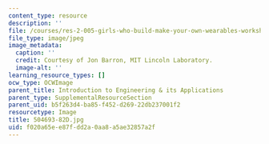 ```yaml
---
content_type: resource
description: ''
file: /courses/res-2-005-girls-who-build-make-your-own-wearables-workshop-spring-2015/f020a65ee87fdd2a0aa8a5ae32857a2f_504693-82D.jpg
file_type: image/jpeg
image_metadata:
  caption: ''
  credit: Courtesy of Jon Barron, MIT Lincoln Laboratory.
  image-alt: ''
learning_resource_types: []
ocw_type: OCWImage
parent_title: Introduction to Engineering & its Applications
parent_type: SupplementalResourceSection
parent_uid: b5f263d4-ba85-f452-d269-22db237001f2
resourcetype: Image
title: 504693-82D.jpg
uid: f020a65e-e87f-dd2a-0aa8-a5ae32857a2f
---
```


